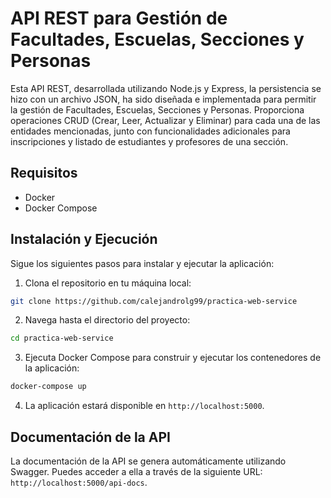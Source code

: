 # API REST para Gestión de Facultades, Escuelas, Secciones y Personas

Esta API REST, desarrollada utilizando Node.js y Express, la persistencia se hizo con un archivo JSON, ha sido diseñada e implementada para permitir la gestión de Facultades, Escuelas, Secciones y Personas. Proporciona operaciones CRUD (Crear, Leer, Actualizar y Eliminar) para cada una de las entidades mencionadas, junto con funcionalidades adicionales para inscripciones y listado de estudiantes y profesores de una sección.

## Requisitos

- Docker
- Docker Compose

## Instalación y Ejecución

Sigue los siguientes pasos para instalar y ejecutar la aplicación:

1. Clona el repositorio en tu máquina local:
```bash
git clone https://github.com/calejandrolg99/practica-web-service
```

2. Navega hasta el directorio del proyecto:
```bash
cd practica-web-service
```

3. Ejecuta Docker Compose para construir y ejecutar los contenedores de la aplicación:
```bash
docker-compose up
```

4. La aplicación estará disponible en `http://localhost:5000`.

## Documentación de la API

La documentación de la API se genera automáticamente utilizando Swagger. Puedes acceder a ella a través de la siguiente URL: `http://localhost:5000/api-docs`.